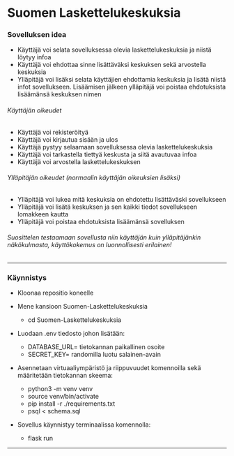# Suomen Laskettelukeskuksia

### Sovelluksen idea

- Käyttäjä voi selata sovelluksessa olevia laskettelukeskuksia ja niistä löytyy infoa 
- Käyttäjä voi ehdottaa sinne lisättäväksi keskuksen sekä arvostella keskuksia
- Ylläpitäjä voi lisäksi selata käyttäjien ehdottamia keskuksia ja lisätä niistä infot sovellukseen. Lisäämisen jälkeen ylläpitäjä voi poistaa ehdotuksista lisäämänsä keskuksen nimen

###### Käyttäjän oikeudet
  - Käyttäjä voi rekisteröityä
  - Käyttäjä voi kirjautua sisään ja ulos
  - Käyttäjä pystyy selaamaan sovelluksessa olevia laskettelukeskuksia 
  - Käyttäjä voi tarkastella tiettyä keskusta ja siitä avautuvaa infoa
  - Käyttäjä voi arvostella laskettelukeskuksen
  
###### Ylläpitäjän oikeudet (normaalin käyttäjän oikeuksien lisäksi)
  - Ylläpitäjä voi lukea mitä keskuksia on ehdotettu lisättäväski sovellukseen
  - Ylläpitäjä voi lisätä keskuksen ja sen kaikki tiedot sovellukseen lomakkeen kautta
  - Ylläpitäjä voi poistaa ehdotuksista lisäämänsä sovelluksen
  
###### Suosittelen testaamaan sovellusta niin käyttäjän kuin ylläpitäjänkin näkökulmasta, käyttökokemus on luonnollisesti erilainen!
---

### Käynnistys

- Kloonaa repositio koneelle
    
- Mene kansioon Suomen-Laskettelukeskuksia
   - cd Suomen-Laskettelukeskuksia
- Luodaan .env tiedosto johon lisätään:
   - DATABASE_URL= tietokannan paikallinen osoite
   - SECRET_KEY= randomilla luotu salainen-avain
- Asennetaan virtuaaliympäristö ja riippuvuudet komennoilla sekä määritetään tietokannan skeema:
  - python3 -m venv venv
  - source venv/bin/activate
  - pip install -r ./requirements.txt
  - psql < schema.sql
- Sovellus käynnistyy terminaalissa komennolla:
  - flask run
  
---

 
